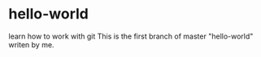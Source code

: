 # hello-world
learn how to work with git
This is the first branch of master "hello-world" writen by me. 
